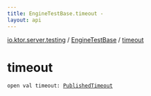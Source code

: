 ```yaml
---
title: EngineTestBase.timeout - 
layout: api
---
```


<div class='api-docs-breadcrumbs'><a href="../index.html">io.ktor.server.testing</a> / <a href="index.html">EngineTestBase</a> / <a href="./timeout.html">timeout</a></div>

# timeout

<div class="signature"><code><span class="keyword">open</span> <span class="keyword">val </span><span class="identifier">timeout</span><span class="symbol">: </span><a href="-published-timeout/index.html"><span class="identifier">PublishedTimeout</span></a></code></div>
